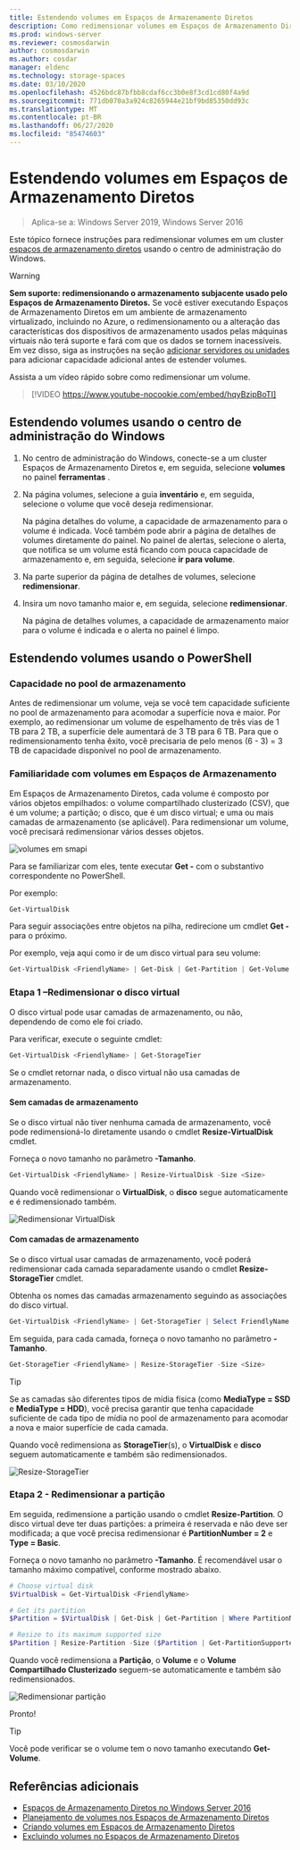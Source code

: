 ```yaml
---
title: Estendendo volumes em Espaços de Armazenamento Diretos
description: Como redimensionar volumes em Espaços de Armazenamento Diretos usando o centro de administração do Windows e o PowerShell.
ms.prod: windows-server
ms.reviewer: cosmosdarwin
author: cosmosdarwin
ms.author: cosdar
manager: eldenc
ms.technology: storage-spaces
ms.date: 03/10/2020
ms.openlocfilehash: 4526bdc87bfbb8cdaf6cc3b0e8f3cd1cd80f4a9d
ms.sourcegitcommit: 771db070a3a924c8265944e21bf9bd85350dd93c
ms.translationtype: MT
ms.contentlocale: pt-BR
ms.lasthandoff: 06/27/2020
ms.locfileid: "85474603"
---
```

# <a name="extending-volumes-in-storage-spaces-direct"></a>Estendendo volumes em Espaços de Armazenamento Diretos
> Aplica-se a: Windows Server 2019, Windows Server 2016

Este tópico fornece instruções para redimensionar volumes em um cluster [espaços de armazenamento diretos](storage-spaces-direct-overview.md) usando o centro de administração do Windows.

> [!WARNING]
> **Sem suporte: redimensionando o armazenamento subjacente usado pelo Espaços de Armazenamento Diretos.** Se você estiver executando Espaços de Armazenamento Diretos em um ambiente de armazenamento virtualizado, incluindo no Azure, o redimensionamento ou a alteração das características dos dispositivos de armazenamento usados pelas máquinas virtuais não terá suporte e fará com que os dados se tornem inacessíveis. Em vez disso, siga as instruções na seção [adicionar servidores ou unidades](add-nodes.md) para adicionar capacidade adicional antes de estender volumes.

Assista a um vídeo rápido sobre como redimensionar um volume.

> [!VIDEO https://www.youtube-nocookie.com/embed/hqyBzipBoTI]

## <a name="extending-volumes-using-windows-admin-center"></a>Estendendo volumes usando o centro de administração do Windows

1. No centro de administração do Windows, conecte-se a um cluster Espaços de Armazenamento Diretos e, em seguida, selecione **volumes** no painel **ferramentas** .
2. Na página volumes, selecione a guia **inventário** e, em seguida, selecione o volume que você deseja redimensionar.

    Na página detalhes do volume, a capacidade de armazenamento para o volume é indicada. Você também pode abrir a página de detalhes de volumes diretamente do painel. No painel de alertas, selecione o alerta, que notifica se um volume está ficando com pouca capacidade de armazenamento e, em seguida, selecione **ir para volume**.

4. Na parte superior da página de detalhes de volumes, selecione **redimensionar**.
5. Insira um novo tamanho maior e, em seguida, selecione **redimensionar**.

    Na página de detalhes volumes, a capacidade de armazenamento maior para o volume é indicada e o alerta no painel é limpo.

## <a name="extending-volumes-using-powershell"></a>Estendendo volumes usando o PowerShell

### <a name="capacity-in-the-storage-pool"></a>Capacidade no pool de armazenamento

Antes de redimensionar um volume, veja se você tem capacidade suficiente no pool de armazenamento para acomodar a superfície nova e maior. Por exemplo, ao redimensionar um volume de espelhamento de três vias de 1 TB para 2 TB, a superfície dele aumentará de 3 TB para 6 TB. Para que o redimensionamento tenha êxito, você precisaria de pelo menos (6 - 3) = 3 TB de capacidade disponível no pool de armazenamento.

### <a name="familiarity-with-volumes-in-storage-spaces"></a>Familiaridade com volumes em Espaços de Armazenamento

Em Espaços de Armazenamento Diretos, cada volume é composto por vários objetos empilhados: o volume compartilhado clusterizado (CSV), que é um volume; a partição; o disco, que é um disco virtual; e uma ou mais camadas de armazenamento (se aplicável). Para redimensionar um volume, você precisará redimensionar vários desses objetos.

![volumes em smapi](media/resize-volumes/volumes-in-smapi.png)

Para se familiarizar com eles, tente executar **Get -** com o substantivo correspondente no PowerShell.

Por exemplo:

```PowerShell
Get-VirtualDisk
```

Para seguir associações entre objetos na pilha, redirecione um cmdlet **Get -** para o próximo.

Por exemplo, veja aqui como ir de um disco virtual para seu volume:

```PowerShell
Get-VirtualDisk <FriendlyName> | Get-Disk | Get-Partition | Get-Volume
```

### <a name="step-1--resize-the-virtual-disk"></a>Etapa 1 –Redimensionar o disco virtual

O disco virtual pode usar camadas de armazenamento, ou não, dependendo de como ele foi criado.

Para verificar, execute o seguinte cmdlet:

```PowerShell
Get-VirtualDisk <FriendlyName> | Get-StorageTier
```

Se o cmdlet retornar nada, o disco virtual não usa camadas de armazenamento.

#### <a name="no-storage-tiers"></a>Sem camadas de armazenamento

Se o disco virtual não tiver nenhuma camada de armazenamento, você pode redimensioná-lo diretamente usando o cmdlet **Resize-VirtualDisk** cmdlet.

Forneça o novo tamanho no parâmetro **-Tamanho**.

```PowerShell
Get-VirtualDisk <FriendlyName> | Resize-VirtualDisk -Size <Size>
```

Quando você redimensionar o **VirtualDisk**, o **disco** segue automaticamente e é redimensionado também.

![Redimensionar VirtualDisk](media/resize-volumes/Resize-VirtualDisk.gif)

#### <a name="with-storage-tiers"></a>Com camadas de armazenamento

Se o disco virtual usar camadas de armazenamento, você poderá redimensionar cada camada separadamente usando o cmdlet **Resize-StorageTier** cmdlet.

Obtenha os nomes das camadas armazenamento seguindo as associações do disco virtual.

```PowerShell
Get-VirtualDisk <FriendlyName> | Get-StorageTier | Select FriendlyName
```

Em seguida, para cada camada, forneça o novo tamanho no parâmetro **-Tamanho**.

```PowerShell
Get-StorageTier <FriendlyName> | Resize-StorageTier -Size <Size>
```

> [!TIP]
> Se as camadas são diferentes tipos de mídia física (como **MediaType = SSD** e **MediaType = HDD**), você precisa garantir que tenha capacidade suficiente de cada tipo de mídia no pool de armazenamento para acomodar a nova e maior superfície de cada camada.

Quando você redimensiona as **StorageTier**(s), o **VirtualDisk** e **disco** seguem automaticamente e também são redimensionados.

![Resize-StorageTier](media/resize-volumes/Resize-StorageTier.gif)

### <a name="step-2--resize-the-partition"></a>Etapa 2 - Redimensionar a partição

Em seguida, redimensione a partição usando o cmdlet **Resize-Partition**. O disco virtual deve ter duas partições: a primeira é reservada e não deve ser modificada; a que você precisa redimensionar é **PartitionNumber = 2** e **Type = Basic**.

Forneça o novo tamanho no parâmetro **-Tamanho**. É recomendável usar o tamanho máximo compatível, conforme mostrado abaixo.

```PowerShell
# Choose virtual disk
$VirtualDisk = Get-VirtualDisk <FriendlyName>

# Get its partition
$Partition = $VirtualDisk | Get-Disk | Get-Partition | Where PartitionNumber -Eq 2

# Resize to its maximum supported size
$Partition | Resize-Partition -Size ($Partition | Get-PartitionSupportedSize).SizeMax
```

Quando você redimensiona a **Partição**, o **Volume** e o **Volume Compartilhado Clusterizado** seguem-se automaticamente e também são redimensionados.

![Redimensionar partição](media/resize-volumes/Resize-Partition.gif)

Pronto!

> [!TIP]
> Você pode verificar se o volume tem o novo tamanho executando **Get-Volume**.

## <a name="additional-references"></a>Referências adicionais

- [Espaços de Armazenamento Diretos no Windows Server 2016](storage-spaces-direct-overview.md)
- [Planejamento de volumes nos Espaços de Armazenamento Diretos](plan-volumes.md)
- [Criando volumes em Espaços de Armazenamento Diretos](create-volumes.md)
- [Excluindo volumes no Espaços de Armazenamento Diretos](delete-volumes.md)
